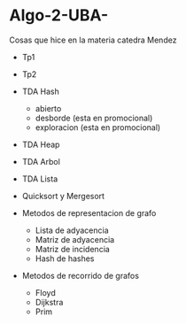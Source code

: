 # Algo-2-UBA-
Cosas que hice en la materia catedra Mendez
- Tp1
- Tp2
- TDA Hash
    - abierto
    - desborde (esta en promocional)
    - exploracion (esta en promocional)
- TDA Heap
- TDA Arbol
- TDA Lista
- Quicksort y Mergesort
- Metodos de representacion de grafo
  - Lista de adyacencia
  - Matriz de adyacencia
  - Matriz de incidencia
  - Hash de hashes

- Metodos de recorrido de grafos
  - Floyd
  - Dijkstra
  - Prim
  
